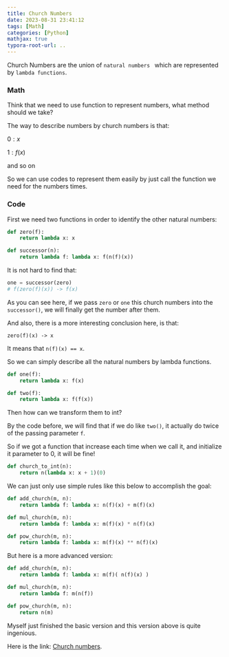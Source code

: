 ```yaml
---
title: Church Numbers
date: 2023-08-31 23:41:12
tags: [Math]
categories: [Python]
mathjax: true
typora-root-url: ..
---
```


Church Numbers are the union of `natural numbers ` which are represented by `lambda functions`.

### Math

Think that we need to use function to represent numbers, what method should we take?

The way to describe numbers by church numbers is that:

$0:x$

$1:f(x)$

and so on

So we can use codes to represent them easily by just call the function we need for the numbers times.

<!--more-->

### Code

First we need two functions in order to identify the other natural numbers:

```python
def zero(f):
    return lambda x: x

def successor(n):
    return lambda f: lambda x: f(n(f)(x))
```

It is not hard to find that:

```python
one = successor(zero)
# f(zero(f)(x)) -> f(x)
```

As you can see here, if we pass `zero` or `one` this church numbers into the `successor()`, we will finally get the number after them.

And also, there is a more interesting conclusion here, is that:

```
zero(f)(x) -> x
```

It means that `n(f)(x) == x`.

So we can simply describe all the natural numbers by lambda functions.

```python
def one(f):
    return lambda x: f(x)

def two(f):
    return lambda x: f(f(x))
```

Then how can we transform them to int?

By the code before, we will find that if we do like `two()`, it actually do twice of the passing parameter `f`.

So if we got a function that increase each time when we call it, and initialize it parameter to 0, it will be fine!

```python
def church_to_int(n):
    return n(lambda x: x + 1)(0)
```

We can just only use simple rules like this below to accomplish  the goal:

```python
def add_church(m, n):
    return lambda f: lambda x: n(f)(x) + m(f)(x)

def mul_church(m, n):
    return lambda f: lambda x: m(f)(x) * n(f)(x)

def pow_church(m, n):
    return lambda f: lambda x: m(f)(x) ** n(f)(x)
```

But here is a more advanced version:

```python
def add_church(m, n):
    return lambda f: lambda x: m(f)( n(f)(x) )

def mul_church(m, n):
    return lambda f: m(n(f))

def pow_church(m, n):
    return n(m)
```

Myself just finished the basic version and this version above is quite ingenious. 

Here is the link: [Church numbers](https://zhuanlan.zhihu.com/p/267917164).
